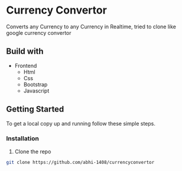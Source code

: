 # Currency Convertor

Converts any Currency to any Currency in Realtime, tried to clone like google currency convertor




## Build with

* Frontend
	* Html
	* Css
	* Bootstrap
	* Javascript



## Getting Started

To get a local copy up and running follow these simple steps.


### Installation
 
1. Clone the repo
```sh
git clone https://github.com/abhi-1408/currencyconvertor
```
